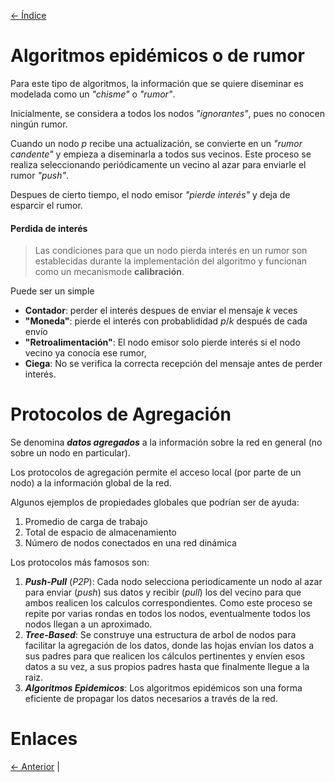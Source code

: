 [<- Índice](../ComputacionDistribuida.md)
# Algoritmos epidémicos o de rumor

Para este tipo de algoritmos, la información que se quiere diseminar es modelada como un *"chisme"* o *"rumor"*.

Inicialmente, se considera a todos los nodos *"ignorantes"*, pues no conocen ningún rumor.

Cuando un nodo $p$ recibe una actualización, se convierte en un *"rumor candente"* y empieza a diseminarla a todos sus vecinos.
Este proceso se realiza seleccionando periódicamente un vecino al azar para enviarle el rumor *"push"*.

Despues de cierto tiempo, el nodo emisor *"pierde interés"* y deja de esparcir el rumor.

#### Perdida de interés

> Las condiciones para que un nodo pierda interés en un rumor son establecidas durante la implementación del algoritmo y funcionan como un mecanismode **calibración**.

Puede ser un simple
- **Contador**: perder el interés despues de enviar el mensaje *k* veces
- **"Moneda"**: pierde el interés con probablididad $\displaystyle p/k$ después de cada envío
- **"Retroalimentación"**: El nodo emisor solo pierde interés si el nodo vecino ya conocía ese rumor,
- **Ciega**: No se verifica la correcta recepción del mensaje antes de perder interés.

# Protocolos de Agregación

Se denomina ***datos agregados*** a la información sobre la red en general (no sobre un nodo en particular).

Los protocolos de agregación permite el acceso local (por parte de un nodo) a la información global de la red.

Algunos ejemplos de propiedades globales que podrían ser de ayuda:

1. Promedio de carga de trabajo
2. Total de espacio de almacenamiento
3. Número de nodos conectados en una red dinámica

Los protocolos más famosos son:

1. ***Push-Pull*** (*P2P*): Cada nodo selecciona periodicamente un nodo al azar para enviar (*push*) sus datos y recibir (*pull*) los del vecino para que ambos realicen los calculos correspondientes. Como este proceso se repite por varias rondas en todos los nodos, eventualmente todos los nodos llegan a un aproximado.
2. ***Tree-Based***:  Se construye una estructura de arbol de nodos para facilitar la agregación de los datos, donde las hojas envían los datos a sus padres para que realicen los cálculos pertinentes y envíen esos datos a su vez, a sus propios padres hasta que finalmente llegue a la raiz.
3. ***Algoritmos Epidemicos***: Los algoritmos epidémicos son una forma eficiente de propagar los datos necesarios a través de la red.

# Enlaces

[<- Anterior](CompDis_2-3.md) |